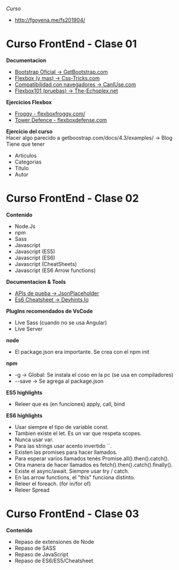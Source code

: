  *Curso*  
 - http://fgoyena.me/fs201904/
    
# Curso FrontEnd - Clase 01

**Documentacion**
- [Bootstrap Oficial -> GetBootstrap.com](https://getbootstrap.com/docs/4.3/getting-started/introduction/)
- [Flexbox (y mas) -> Css-Tricks.com](https://css-tricks.com/snippets/css/a-guide-to-flexbox/)
- [Compatibilidad con navegadores -> CanIUse.com](https://caniuse.com/)
- [Flexbox101 (pruebas) -> The-Echoplex.net](https://the-echoplex.net/flexyboxes/)

**Ejercicios Flexbox**
- [Froggy - flexboxfroggy.com/](https://flexboxfroggy.com/) 
- [Tower Defence - flexboxdefense.com](http://www.flexboxdefense.com/) 

**Ejercicio del curso**   
Hacer algo parecido a getboostrap.com/docs/4.3/examples/ -> Blog  
Tiene que tener
- Articulos
- Categorias
- Titulo
- Autor
  
# Curso FrontEnd - Clase 02

**Contenido**
- Node.Js
- npm
- Sass
- Javascript
- Javascript (ES5)
- Javascript (ES6)
- Javascript (CheatSheets)
- Javascript (ES6 Arrow functions)

**Documentacion & Tools**
- [APIs de pueba -> JsonPlaceholder](http://jsonplaceholder.typicode.com/)
- [Es6 Cheatsheet -> Devhints.Io](https://devhints.io/es6)

**PlugIns recomendados de VsCode**
- Live Sass (cuando no se usa Angular)
- Live Server

**node**
- El package.json era importante. Se crea con el npm init

**npm**
- -g -> Global: Se instala el coso en la pc (se usa en compiladores)
- --save -> Se agrega al package.json

**ES5 highlights**
- Releer que es (en funciones) apply, call, bind

**ES6 highlights**
- Usar siempre el tipo de variable const.
- Tambien existe el let. Es un var que respeta scopes.
- Nunca usar var.
- Para las strings usar acento invertido ``.
- Existen las promises para hacer llamados. 
- Para esperar varios llamados tenés Promise.all().then().catch().
- Otra manera de hacer llamados es fetch().then().catch().finally().
- Existe el async/await. Siempre usar try / catch.
- En las arrow functions, el "this" funciona distinto.
- Releer el foreach. (for in/for of)
- Releer Spread

 # Curso FrontEnd - Clase 03

 **Contenido**
 - Repaso de extensiones de Node
 - Repaso de SASS
 - Repaso de JavaScript
 - Repaso de ES6/ES5/Cheatsheet
